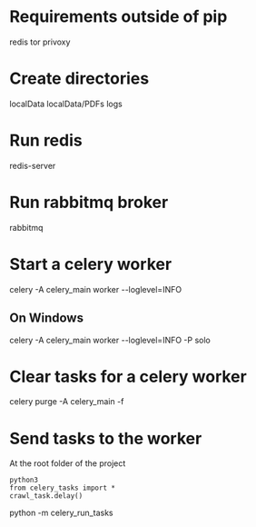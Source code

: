 # Requirements outside of pip
redis
tor
privoxy

# Create directories
localData
localData/PDFs
logs

# Run redis
redis-server

# Run rabbitmq broker
rabbitmq

# Start a celery worker
celery -A celery_main worker --loglevel=INFO
## On Windows
celery -A celery_main worker --loglevel=INFO -P solo

# Clear tasks for a celery worker
celery purge -A celery_main -f

# Send tasks to the worker
At the root folder of the project
```
python3
from celery_tasks import *
crawl_task.delay()
```

python -m celery_run_tasks
